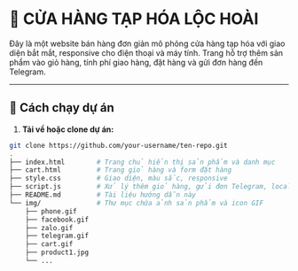 # 🛒 CỬA HÀNG TẠP HÓA LỘC HOÀI

Đây là một website bán hàng đơn giản mô phỏng cửa hàng tạp hóa với giao diện bắt mắt, responsive cho điện thoại và máy tính. Trang hỗ trợ thêm sản phẩm vào giỏ hàng, tính phí giao hàng, đặt hàng và gửi đơn hàng đến Telegram.

---

## 🚀 Cách chạy dự án

1. **Tải về hoặc clone dự án:**

```bash
git clone https://github.com/your-username/ten-repo.git
.
├── index.html        # Trang chủ hiển thị sản phẩm và danh mục
├── cart.html         # Trang giỏ hàng và form đặt hàng
├── style.css         # Giao diện, màu sắc, responsive
├── script.js         # Xử lý thêm giỏ hàng, gửi đơn Telegram, localStorage
├── README.md         # Tài liệu hướng dẫn này
└── img/              # Thư mục chứa ảnh sản phẩm và icon GIF
    ├── phone.gif
    ├── facebook.gif
    ├── zalo.gif
    ├── telegram.gif
    ├── cart.gif
    ├── product1.jpg
    └── ...
